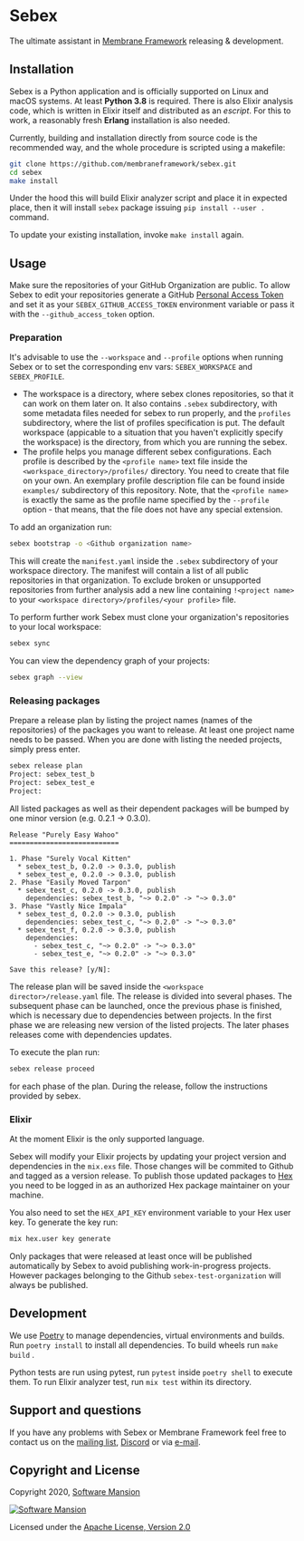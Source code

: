 # Sebex

The ultimate assistant in [Membrane Framework] releasing & development.

## Installation

Sebex is a Python application and is officially supported on Linux and macOS systems. At least **Python 3.8** is required. There is also Elixir analysis code, which is written in Elixir itself and distributed as an _escript_. For this to work, a reasonably fresh **Erlang** installation is also needed.

Currently, building and installation directly from source code is the recommended way, and the whole procedure is scripted using a makefile:

```bash
git clone https://github.com/membraneframework/sebex.git
cd sebex
make install
```

Under the hood this will build Elixir analyzer script and place it in expected place, then it will install `sebex` package issuing `pip install --user .` command.

To update your existing installation, invoke `make install` again.

## Usage

Make sure the repositories of your GitHub Organization are public. To allow Sebex to edit your repositories generate a GitHub [Personal Access Token](https://docs.github.com/en/authentication/keeping-your-account-and-data-secure/creating-a-personal-access-token) and set it as your `SEBEX_GITHUB_ACCESS_TOKEN` environment variable or pass it with the `--github_access_token` option.

### Preparation

It's advisable to use the `--workspace` and `--profile` options when running Sebex or to set the corresponding env vars: `SEBEX_WORKSPACE` and `SEBEX_PROFILE`.
+ The workspace is a directory, where sebex clones repositories, so that it can work on them later on. It also contains `.sebex` subdirectory, with some metadata files needed for sebex to run properly, and the `profiles` subdirectory, where the list of profiles specification is put. The default workspace (appicable to a situation that you haven't explicitly specify the workspace) is the directory, from which you are running the sebex.
+ The profile helps you manage different sebex configurations. Each profile is described by the `<profile name>` text file inside the `<workspace_directory>/profiles/` directory. You need to create that file on your own. An exemplary profile description file can be found inside `examples/` subdirectory of this repository. Note, that the `<profile name>` is exactly the same as the profile name specified by the `--profile` option - that means, that the file does not have any special extension.

To add an organization run:

```bash
sebex bootstrap -o <Github organization name>
```

This will create the `manifest.yaml` inside the `.sebex` subdirectory of your workspace directory. The manifest will contain a list of all public repositories in that organization. To exclude broken or unsupported repositories from further analysis add a new line containing `!<project name>` to your `<workspace directory>/profiles/<your profile>` file.

To perform further work Sebex must clone your organization's repositories to your local workspace:

```bash
sebex sync
```

You can view the dependency graph of your projects:

```bash
sebex graph --view
```

### Releasing packages

Prepare a release plan by listing the project names (names of the repositories) of the packages you want to release. 
At least one project name needs to be passed. When you are done with listing the needed projects, simply press enter.

```bash
sebex release plan
Project: sebex_test_b
Project: sebex_test_e
Project:
```


All listed packages as well as their dependent packages will be bumped by one minor version (e.g. 0.2.1 -> 0.3.0).

```
Release "Purely Easy Wahoo"
===========================

1. Phase "Surely Vocal Kitten"
  * sebex_test_b, 0.2.0 -> 0.3.0, publish
  * sebex_test_e, 0.2.0 -> 0.3.0, publish
2. Phase "Easily Moved Tarpon"
  * sebex_test_c, 0.2.0 -> 0.3.0, publish
    dependencies: sebex_test_b, "~> 0.2.0" -> "~> 0.3.0"
3. Phase "Vastly Nice Impala"
  * sebex_test_d, 0.2.0 -> 0.3.0, publish
    dependencies: sebex_test_c, "~> 0.2.0" -> "~> 0.3.0"
  * sebex_test_f, 0.2.0 -> 0.3.0, publish
    dependencies:
      - sebex_test_c, "~> 0.2.0" -> "~> 0.3.0"
      - sebex_test_e, "~> 0.2.0" -> "~> 0.3.0"

Save this release? [y/N]:
```
The release plan will be saved inside the `<workspace director>/release.yaml` file.
The release is divided into several phases. The subsequent phase can be launched, once the previous phase is finished, which is necessary due to dependencies between projects.
In the first phase we are releasing new version of the listed projects. The later phases releases come with dependencies updates.

To execute the plan run:

```bash
sebex release proceed
```

for each phase of the plan. 
During the release, follow the instructions provided by sebex.

### Elixir

At the moment Elixir is the only supported language.

Sebex will modify your Elixir projects by updating your project version and dependencies in the `mix.exs` file. Those changes will be commited to Github and tagged as a version release. To publish those updated packages to [Hex](https://hex.pm/) you need to be logged in as an authorized Hex package maintainer on your machine.

You also need to set the `HEX_API_KEY` environment variable to your Hex user key. To generate the key run:

```bash
mix hex.user key generate
```

Only packages that were released at least once will be published automatically by Sebex to avoid publishing work-in-progress projects.
However packages belonging to the Github `sebex-test-organization` will always be published.

## Development

We use [Poetry] to manage dependencies, virtual environments and builds. Run `poetry install` to install all dependencies. To build wheels run `make build` .

Python tests are run using pytest, run `pytest` inside `poetry shell` to execute them. To run Elixir analyzer test, run `mix test` within its directory.

## Support and questions

If you have any problems with Sebex or Membrane Framework feel free to contact us on the [mailing list](https://groups.google.com/forum/#!forum/membrane-framework), [Discord](https://discord.gg/nwnfVSY) or via [e-mail](mailto:info+sebex@membraneframework.org).

## Copyright and License

Copyright 2020, [Software Mansion](https://swmansion.com/?utm_source=git&utm_medium=readme&utm_campaign=membrane)

[![Software Mansion](https://logo.swmansion.com/logo?color=white&variant=desktop&width=200&tag=membrane-github)](
https://swmansion.com/?utm_source=git&utm_medium=readme&utm_campaign=membrane)

Licensed under the [Apache License, Version 2.0](LICENSE.txt)

[Membrane Framework]: https://www.membraneframework.org/
[Poetry]: https://python-poetry.org
